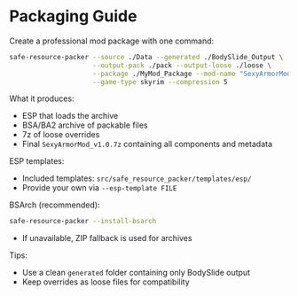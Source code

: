 # Packaging Guide

Create a professional mod package with one command:

```bash
safe-resource-packer --source ./Data --generated ./BodySlide_Output \
                     --output-pack ./pack --output-loose ./loose \
                     --package ./MyMod_Package --mod-name "SexyArmorMod" \
                     --game-type skyrim --compression 5
```

What it produces:

-   ESP that loads the archive
-   BSA/BA2 archive of packable files
-   7z of loose overrides
-   Final `SexyArmorMod_v1.0.7z` containing all components and metadata

ESP templates:

-   Included templates: `src/safe_resource_packer/templates/esp/`
-   Provide your own via `--esp-template FILE`

BSArch (recommended):

```bash
safe-resource-packer --install-bsarch
```

-   If unavailable, ZIP fallback is used for archives

Tips:

-   Use a clean `generated` folder containing only BodySlide output
-   Keep overrides as loose files for compatibility
